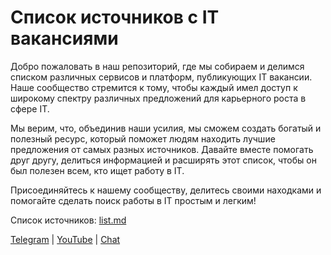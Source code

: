 # Список источников с IT вакансиями

Добро пожаловать в наш репозиторий, где мы собираем и делимся списком различных сервисов и платформ, публикующих IT вакансии. Наше сообщество стремится к тому, чтобы каждый имел доступ к широкому спектру различных предложений для карьерного роста в сфере IT.

Мы верим, что, объединив наши усилия, мы сможем создать богатый и полезный ресурс, который поможет людям находить лучшие предложения от самых разных источников. Давайте вместе помогать друг другу, делиться информацией и расширять этот список, чтобы он был полезен всем, кто ищет работу в IT.

Присоединяйтесь к нашему сообществу, делитесь своими находками и помогайте сделать поиск работы в IT простым и легким!

Список источников: [list.md](list.md)

[Telegram](https://t.me/svyatamesto) | [YouTube](https://www.youtube.com/channel/UCHANXYGGO-weVbvoW5UBm9Q) | [Chat](https://t.me/+YKgMaur5pIZjZjBi)
